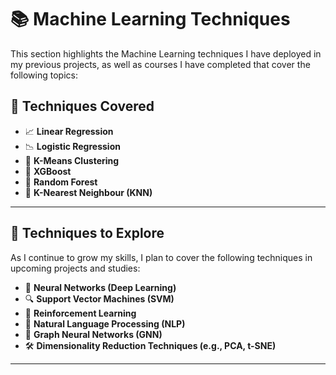 # 📚 Machine Learning Techniques

This section highlights the Machine Learning techniques I have deployed in my previous projects, as well as courses I have completed that cover the following topics:

## 🌟 Techniques Covered
- 📈 **Linear Regression**  
- 📉 **Logistic Regression**  
- 🎯 **K-Means Clustering**  
- 🚀 **XGBoost**  
- 🌲 **Random Forest**  
- 🤖 **K-Nearest Neighbour (KNN)**

---

## 🚧 Techniques to Explore
As I continue to grow my skills, I plan to cover the following techniques in upcoming projects and studies:
- 🧠 **Neural Networks (Deep Learning)**  
- 🔍 **Support Vector Machines (SVM)**  
- 🎲 **Reinforcement Learning**  
- 🌌 **Natural Language Processing (NLP)**  
- 🔗 **Graph Neural Networks (GNN)**  
- 🛠️ **Dimensionality Reduction Techniques (e.g., PCA, t-SNE)**  

---
